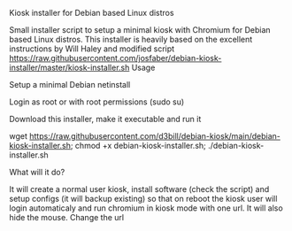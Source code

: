 Kiosk installer for Debian based Linux distros

Small installer script to setup a minimal kiosk with Chromium for Debian based Linux distros. This installer is heavily based on the excellent instructions by Will Haley 
and modified script https://raw.githubusercontent.com/josfaber/debian-kiosk-installer/master/kiosk-installer.sh
Usage

Setup a minimal Debian netinstall

Login as root or with root permissions (sudo su)

Download this installer, make it executable and run it

wget https://raw.githubusercontent.com/d3bill/debian-kiosk/main/debian-kiosk-installer.sh; chmod +x debian-kiosk-installer.sh; ./debian-kiosk-installer.sh


What will it do?

It will create a normal user kiosk, install software (check the script) and setup configs (it will backup existing) so that on reboot the kiosk user will login automaticaly and run chromium in kiosk mode with one url. It will also hide the mouse.
Change the url


